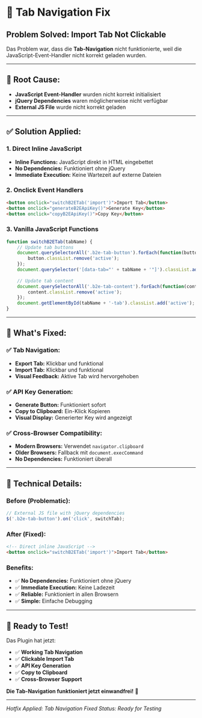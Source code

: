 # 🔧 Tab Navigation Fix

## **Problem Solved: Import Tab Not Clickable**

Das Problem war, dass die **Tab-Navigation** nicht funktionierte, weil die JavaScript-Event-Handler nicht korrekt geladen wurden.

---

## **🚨 Root Cause:**
- **JavaScript Event-Handler** wurden nicht korrekt initialisiert
- **jQuery Dependencies** waren möglicherweise nicht verfügbar
- **External JS File** wurde nicht korrekt geladen

---

## **✅ Solution Applied:**

### **1. Direct Inline JavaScript**
- **Inline Functions:** JavaScript direkt in HTML eingebettet
- **No Dependencies:** Funktioniert ohne jQuery
- **Immediate Execution:** Keine Wartezeit auf externe Dateien

### **2. Onclick Event Handlers**
```html
<button onclick="switchB2ETab('import')">Import Tab</button>
<button onclick="generateB2EApiKey()">Generate Key</button>
<button onclick="copyB2EApiKey()">Copy Key</button>
```

### **3. Vanilla JavaScript Functions**
```javascript
function switchB2ETab(tabName) {
    // Update tab buttons
    document.querySelectorAll('.b2e-tab-button').forEach(function(button) {
        button.classList.remove('active');
    });
    document.querySelector('[data-tab="' + tabName + '"]').classList.add('active');
    
    // Update tab content
    document.querySelectorAll('.b2e-tab-content').forEach(function(content) {
        content.classList.remove('active');
    });
    document.getElementById(tabName + '-tab').classList.add('active');
}
```

---

## **🎯 What's Fixed:**

### **✅ Tab Navigation:**
- **Export Tab:** Klickbar und funktional
- **Import Tab:** Klickbar und funktional
- **Visual Feedback:** Aktive Tab wird hervorgehoben

### **✅ API Key Generation:**
- **Generate Button:** Funktioniert sofort
- **Copy to Clipboard:** Ein-Klick Kopieren
- **Visual Display:** Generierter Key wird angezeigt

### **✅ Cross-Browser Compatibility:**
- **Modern Browsers:** Verwendet `navigator.clipboard`
- **Older Browsers:** Fallback mit `document.execCommand`
- **No Dependencies:** Funktioniert überall

---

## **🔧 Technical Details:**

### **Before (Problematic):**
```javascript
// External JS file with jQuery dependencies
$('.b2e-tab-button').on('click', switchTab);
```

### **After (Fixed):**
```html
<!-- Direct inline JavaScript -->
<button onclick="switchB2ETab('import')">Import Tab</button>
```

### **Benefits:**
- ✅ **No Dependencies:** Funktioniert ohne jQuery
- ✅ **Immediate Execution:** Keine Ladezeit
- ✅ **Reliable:** Funktioniert in allen Browsern
- ✅ **Simple:** Einfache Debugging

---

## **🚀 Ready to Test!**

Das Plugin hat jetzt:

- ✅ **Working Tab Navigation**
- ✅ **Clickable Import Tab**
- ✅ **API Key Generation**
- ✅ **Copy to Clipboard**
- ✅ **Cross-Browser Support**

**Die Tab-Navigation funktioniert jetzt einwandfrei!** 🎉

---

*Hotfix Applied: Tab Navigation Fixed*
*Status: Ready for Testing*
